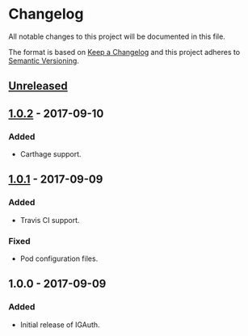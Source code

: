 # Changelog
All notable changes to this project will be documented in this file.

The format is based on [Keep a Changelog](http://keepachangelog.com/en/1.0.0/)
and this project adheres to [Semantic Versioning](http://semver.org/spec/v2.0.0.html).

## [Unreleased]

## [1.0.2] - 2017-09-10
### Added
- Carthage support.

## [1.0.1] - 2017-09-09
### Added
- Travis CI support.
### Fixed
- Pod configuration files.

## 1.0.0 - 2017-09-09
### Added
- Initial release of IGAuth.

[Unreleased]: https://github.com/AnderGoig/IGAuth/compare/v1.0.2...HEAD
[1.0.2]: https://github.com/AnderGoig/IGAuth/compare/v1.0.1...v1.0.2
[1.0.1]: https://github.com/AnderGoig/IGAuth/compare/v1.0.0...v1.0.1
